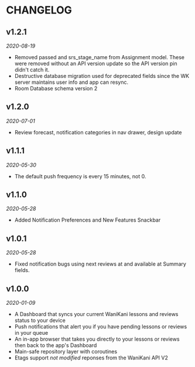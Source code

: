 # CHANGELOG
## v1.2.1
_2020-08-19_

- Removed passed and srs_stage_name from Assignment model. These were removed without an API version update so the API version pin didn't catch it.
- Destructive database migration used for deprecated fields since the WK server maintains user info and app can resync.
- Room Database schema version 2

## v1.2.0
_2020-07-01_

- Review forecast, notification categories in nav drawer, design update

## v1.1.1
_2020-05-30_

- The default push frequency is every 15 minutes, not 0.

## v1.1.0
_2020-05-28_

- Added Notification Preferences and New Features Snackbar

## v1.0.1
_2020-05-28_

- Fixed notification bugs using next reviews at and available at Summary fields.

## v1.0.0
_2020-01-09_

- A Dashboard that syncs your current WaniKani lessons and reviews status to your device
- Push notifications that alert you if you have pending lessons or reviews in your queue
- An in-app browser that takes you directly to your lessons or reviews then back to the app's Dashboard
- Main-safe repository layer with coroutines
- Etags support _not modified_ reponses from the WaniKani API V2
